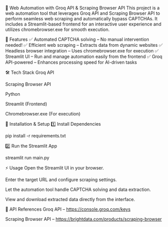 🚀 Web Automation with Groq API & Scraping Browser API
This project is a web automation tool that leverages Groq API and Scraping Browser API to perform seamless web scraping and automatically bypass CAPTCHAs. It includes a Streamlit-based frontend for an interactive user experience and utilizes chromebrowser.exe for smooth execution.

🌟 Features
✅ Automated CAPTCHA solving – No manual intervention needed!
✅ Efficient web scraping – Extracts data from dynamic websites
✅ Headless browser integration – Uses chromebrowser.exe for execution
✅ Streamlit UI – Run and manage automation easily from the frontend
✅ Groq API-powered – Enhances processing speed for AI-driven tasks

🛠️ Tech Stack
Groq API

Scraping Browser API

Python

Streamlit (Frontend)

Chromebrowser.exe (For execution)

🚀 Installation & Setup
1️⃣ Install Dependencies

pip install -r requirements.txt

2️⃣ Run the Streamlit App

streamlit run main.py

⚡ Usage
Open the Streamlit UI in your browser.

Enter the target URL and configure scraping settings.

Let the automation tool handle CAPTCHA solving and data extraction.

View and download extracted data directly from the interface.

🔗 API References
Groq API – https://console.groq.com/keys

Scraping Browser API – https://brightdata.com/products/scraping-browser

